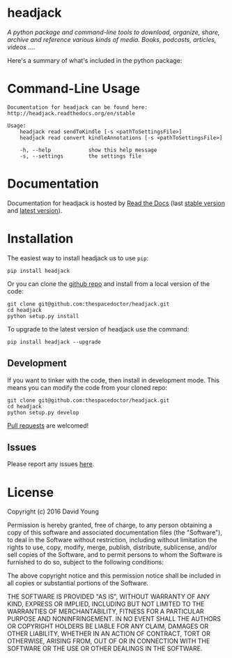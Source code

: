 headjack
========

*A python package and command-line tools to download, organize, share,
archive and reference various kinds of media. Books, podcasts, articles,
videos ...*.

Here's a summary of what's included in the python package:

Command-Line Usage
==================

    Documentation for headjack can be found here: http://headjack.readthedocs.org/en/stable

    Usage:
        headjack read sendToKindle [-s <pathToSettingsFile>]
        headjack read convert kindleAnnotations [-s <pathToSettingsFile>]

        -h, --help            show this help message
        -s, --settings        the settings file

Documentation
=============

Documentation for headjack is hosted by [Read the
Docs](http://headjack.readthedocs.org/en/stable/) (last [stable
version](http://headjack.readthedocs.org/en/stable/) and [latest
version](http://headjack.readthedocs.org/en/latest/)).

Installation
============

The easiest way to install headjack us to use `pip`:

    pip install headjack

Or you can clone the [github
repo](https://github.com/thespacedoctor/headjack) and install from a
local version of the code:

    git clone git@github.com:thespacedoctor/headjack.git
    cd headjack
    python setup.py install

To upgrade to the latest version of headjack use the command:

    pip install headjack --upgrade

Development
-----------

If you want to tinker with the code, then install in development mode.
This means you can modify the code from your cloned repo:

    git clone git@github.com:thespacedoctor/headjack.git
    cd headjack
    python setup.py develop

[Pull requests](https://github.com/thespacedoctor/headjack/pulls) are
welcomed!

Issues
------

Please report any issues
[here](https://github.com/thespacedoctor/headjack/issues).

License
=======

Copyright (c) 2016 David Young

Permission is hereby granted, free of charge, to any person obtaining a
copy of this software and associated documentation files (the
"Software"), to deal in the Software without restriction, including
without limitation the rights to use, copy, modify, merge, publish,
distribute, sublicense, and/or sell copies of the Software, and to
permit persons to whom the Software is furnished to do so, subject to
the following conditions:

The above copyright notice and this permission notice shall be included
in all copies or substantial portions of the Software.

THE SOFTWARE IS PROVIDED "AS IS", WITHOUT WARRANTY OF ANY KIND, EXPRESS
OR IMPLIED, INCLUDING BUT NOT LIMITED TO THE WARRANTIES OF
MERCHANTABILITY, FITNESS FOR A PARTICULAR PURPOSE AND NONINFRINGEMENT.
IN NO EVENT SHALL THE AUTHORS OR COPYRIGHT HOLDERS BE LIABLE FOR ANY
CLAIM, DAMAGES OR OTHER LIABILITY, WHETHER IN AN ACTION OF CONTRACT,
TORT OR OTHERWISE, ARISING FROM, OUT OF OR IN CONNECTION WITH THE
SOFTWARE OR THE USE OR OTHER DEALINGS IN THE SOFTWARE.
